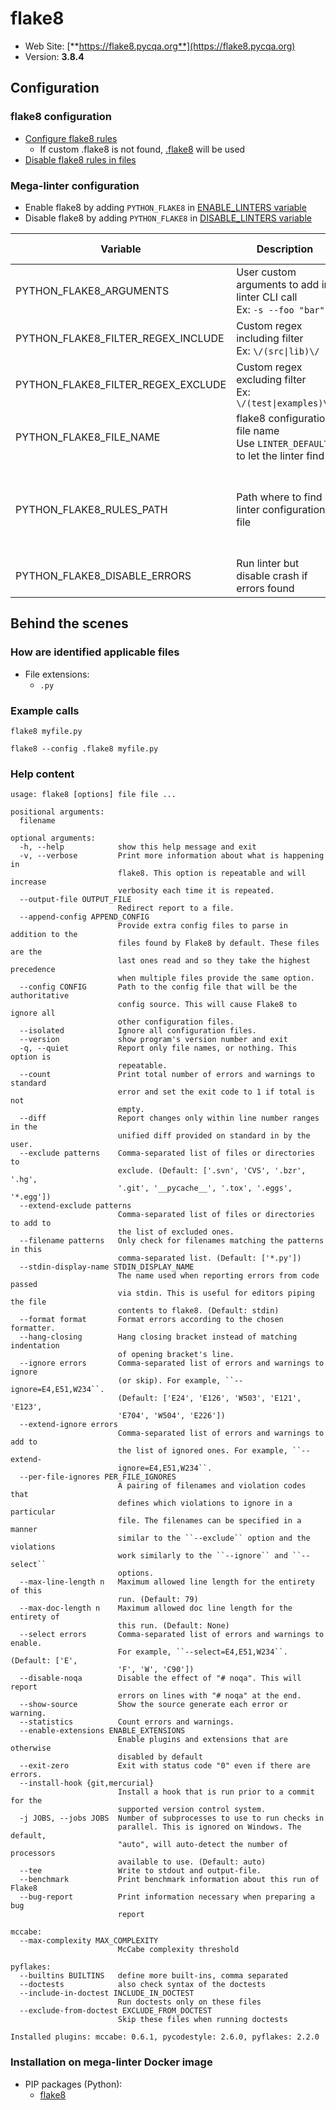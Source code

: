 <!-- markdownlint-disable MD033 MD041 -->
<!-- Generated by .automation/build.py, please do not update manually -->
# flake8

- Web Site: [**https://flake8.pycqa.org**](https://flake8.pycqa.org)
- Version: **3.8.4**

## Configuration

### flake8 configuration

- [Configure flake8 rules](https://flake8.pycqa.org/en/latest/user/configuration.html#project-configuration)
  - If custom .flake8 is not found, [.flake8](https://github.com/nvuillam/mega-linter/tree/master/TEMPLATES/.flake8) will be used
- [Disable flake8 rules in files](https://flake8.pycqa.org/en/3.1.1/user/ignoring-errors.html#in-line-ignoring-errors)

### Mega-linter configuration

- Enable flake8 by adding `PYTHON_FLAKE8` in [ENABLE_LINTERS variable](https://github.com/nvuillam/mega-linter#activation-and-deactivation)
- Disable flake8 by adding `PYTHON_FLAKE8` in [DISABLE_LINTERS variable](https://github.com/nvuillam/mega-linter#activation-and-deactivation)

| Variable | Description | Default value |
| ----------------- | -------------- | -------------- |
| PYTHON_FLAKE8_ARGUMENTS | User custom arguments to add in linter CLI call<br/>Ex: `-s --foo "bar"` |  |
| PYTHON_FLAKE8_FILTER_REGEX_INCLUDE | Custom regex including filter<br/>Ex: `\/(src\|lib)\/` | Include every file |
| PYTHON_FLAKE8_FILTER_REGEX_EXCLUDE | Custom regex excluding filter<br/>Ex: `\/(test\|examples)\/` | Exclude no file |
| PYTHON_FLAKE8_FILE_NAME | flake8 configuration file name</br>Use `LINTER_DEFAULT` to let the linter find it | `.flake8` |
| PYTHON_FLAKE8_RULES_PATH | Path where to find linter configuration file | Workspace folder, then Mega-Linter default rules |
| PYTHON_FLAKE8_DISABLE_ERRORS | Run linter but disable crash if errors found | `false` |

## Behind the scenes

### How are identified applicable files

- File extensions:
  - `.py`


### Example calls

```shell
flake8 myfile.py
```

```shell
flake8 --config .flake8 myfile.py
```


### Help content

```shell
usage: flake8 [options] file file ...

positional arguments:
  filename

optional arguments:
  -h, --help            show this help message and exit
  -v, --verbose         Print more information about what is happening in
                        flake8. This option is repeatable and will increase
                        verbosity each time it is repeated.
  --output-file OUTPUT_FILE
                        Redirect report to a file.
  --append-config APPEND_CONFIG
                        Provide extra config files to parse in addition to the
                        files found by Flake8 by default. These files are the
                        last ones read and so they take the highest precedence
                        when multiple files provide the same option.
  --config CONFIG       Path to the config file that will be the authoritative
                        config source. This will cause Flake8 to ignore all
                        other configuration files.
  --isolated            Ignore all configuration files.
  --version             show program's version number and exit
  -q, --quiet           Report only file names, or nothing. This option is
                        repeatable.
  --count               Print total number of errors and warnings to standard
                        error and set the exit code to 1 if total is not
                        empty.
  --diff                Report changes only within line number ranges in the
                        unified diff provided on standard in by the user.
  --exclude patterns    Comma-separated list of files or directories to
                        exclude. (Default: ['.svn', 'CVS', '.bzr', '.hg',
                        '.git', '__pycache__', '.tox', '.eggs', '*.egg'])
  --extend-exclude patterns
                        Comma-separated list of files or directories to add to
                        the list of excluded ones.
  --filename patterns   Only check for filenames matching the patterns in this
                        comma-separated list. (Default: ['*.py'])
  --stdin-display-name STDIN_DISPLAY_NAME
                        The name used when reporting errors from code passed
                        via stdin. This is useful for editors piping the file
                        contents to flake8. (Default: stdin)
  --format format       Format errors according to the chosen formatter.
  --hang-closing        Hang closing bracket instead of matching indentation
                        of opening bracket's line.
  --ignore errors       Comma-separated list of errors and warnings to ignore
                        (or skip). For example, ``--ignore=E4,E51,W234``.
                        (Default: ['E24', 'E126', 'W503', 'E121', 'E123',
                        'E704', 'W504', 'E226'])
  --extend-ignore errors
                        Comma-separated list of errors and warnings to add to
                        the list of ignored ones. For example, ``--extend-
                        ignore=E4,E51,W234``.
  --per-file-ignores PER_FILE_IGNORES
                        A pairing of filenames and violation codes that
                        defines which violations to ignore in a particular
                        file. The filenames can be specified in a manner
                        similar to the ``--exclude`` option and the violations
                        work similarly to the ``--ignore`` and ``--select``
                        options.
  --max-line-length n   Maximum allowed line length for the entirety of this
                        run. (Default: 79)
  --max-doc-length n    Maximum allowed doc line length for the entirety of
                        this run. (Default: None)
  --select errors       Comma-separated list of errors and warnings to enable.
                        For example, ``--select=E4,E51,W234``. (Default: ['E',
                        'F', 'W', 'C90'])
  --disable-noqa        Disable the effect of "# noqa". This will report
                        errors on lines with "# noqa" at the end.
  --show-source         Show the source generate each error or warning.
  --statistics          Count errors and warnings.
  --enable-extensions ENABLE_EXTENSIONS
                        Enable plugins and extensions that are otherwise
                        disabled by default
  --exit-zero           Exit with status code "0" even if there are errors.
  --install-hook {git,mercurial}
                        Install a hook that is run prior to a commit for the
                        supported version control system.
  -j JOBS, --jobs JOBS  Number of subprocesses to use to run checks in
                        parallel. This is ignored on Windows. The default,
                        "auto", will auto-detect the number of processors
                        available to use. (Default: auto)
  --tee                 Write to stdout and output-file.
  --benchmark           Print benchmark information about this run of Flake8
  --bug-report          Print information necessary when preparing a bug
                        report

mccabe:
  --max-complexity MAX_COMPLEXITY
                        McCabe complexity threshold

pyflakes:
  --builtins BUILTINS   define more built-ins, comma separated
  --doctests            also check syntax of the doctests
  --include-in-doctest INCLUDE_IN_DOCTEST
                        Run doctests only on these files
  --exclude-from-doctest EXCLUDE_FROM_DOCTEST
                        Skip these files when running doctests

Installed plugins: mccabe: 0.6.1, pycodestyle: 2.6.0, pyflakes: 2.2.0

```

### Installation on mega-linter Docker image

- PIP packages (Python):
  - [flake8](https://pypi.org/project/flake8)
